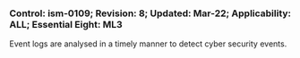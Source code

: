 ### Control: ism-0109; Revision: 8; Updated: Mar-22; Applicability: ALL; Essential Eight: ML3
<p>Event logs are analysed in a timely manner to detect cyber security events.</p>